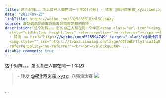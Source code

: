 ```yaml
---
title: 这个对阵。。。怎么自己人都在同一个半区[允悲] - 转发 @椰汁西米露_xyzz:&ensp;八强淘汰赛 [图片]
date: '2023-09-26'
linkTitle: https://weibo.com/3825863518/Nl5GLsWXy
source: 毒奶菇毒奶茹毒奶茄毒奶喆毒奶囍的微博
description: 这个对阵。。。怎么自己人都在同一个半区<span class="url-icon"><img alt="[允悲]" src="https://h5.sinaimg.cn/m/emoticon/icon/default/d_yunbei-a14a649db8.png"
  style="width:1em; height:1em;" referrerpolicy="no-referrer"></span><br><blockquote>
  - 转发 <a href="https://weibo.com/6515594749" target="_blank">@椰汁西米露_xyzz</a>: 八强淘汰赛
  <img style="" src="https://tvax2.sinaimg.cn/large/0076WLPTly1hia31q0l5ij30m10e5mx9.jpg"
  referrerpolicy="no-referrer"><br><br></blockquote> ...
disable_comments: true
---
```

这个对阵。。。怎么自己人都在同一个半区<span class="url-icon"><img alt="[允悲]" src="https://h5.sinaimg.cn/m/emoticon/icon/default/d_yunbei-a14a649db8.png" style="width:1em; height:1em;" referrerpolicy="no-referrer"></span><br><blockquote> - 转发 <a href="https://weibo.com/6515594749" target="_blank">@椰汁西米露_xyzz</a>: 八强淘汰赛 <img style="" src="https://tvax2.sinaimg.cn/large/0076WLPTly1hia31q0l5ij30m10e5mx9.jpg" referrerpolicy="no-referrer"><br><br></blockquote> ...